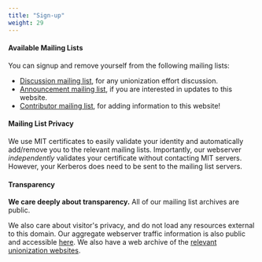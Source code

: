 ```yaml
---
title: "Sign-up"
weight: 29
---
```


#### Available Mailing Lists
You can signup and remove yourself from the following mailing lists:
- [Discussion mailing list](http://mailman.mit.edu/mailman/listinfo/unionization-discuss), for any unionization effort discussion.
- [Announcement mailing list](http://mailman.mit.edu/mailman/listinfo/uenotformit-announce), if you are interested in updates to this website.
- [Contributor mailing list](http://mailman.mit.edu/mailman/listinfo/uenotformit-contributors), for adding information to this website!

####  Mailing List Privacy
We use MIT certificates to easily validate your identity and automatically add/remove you to the relevant mailing lists.
Importantly, our webserver *independently* validates your certificate without contacting MIT servers. However, your Kerberos
does need to be sent to the mailing list servers.

#### Transparency

**We care deeply about transparency.** All of our mailing list archives are public.

We also care about visitor's privacy, and do not load any resources external to this domain. Our aggregate webserver traffic information is also public and accessible [here](https://plausible.uenotformit.org/uenotformit.org). We also have a web archive of the [relevant unionization websites](https://archive.uenotformit.org).
